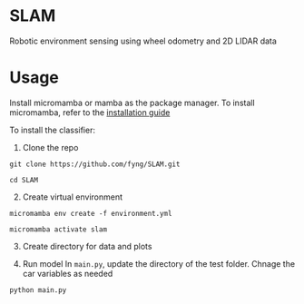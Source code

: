 # SLAM
Robotic environment sensing using wheel odometry and 2D LIDAR data

# Usage
Install micromamba or mamba as the package manager. To install micromamba, refer to the [installation guide](https://mamba.readthedocs.io/en/latest/installation/micromamba-installation.html)

To install the classifier:
1. Clone the repo
```
git clone https://github.com/fyng/SLAM.git
```
```
cd SLAM
```

2. Create virtual environment
```
micromamba env create -f environment.yml
```
```
micromamba activate slam
```

3. Create directory for data and plots


4. Run model
In `main.py`, update the directory of the test folder. Chnage the car variables as needed
```
python main.py
```